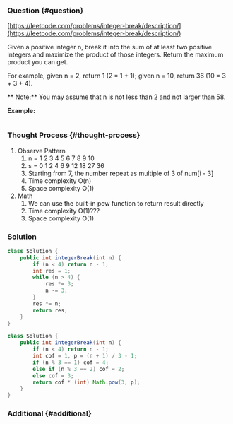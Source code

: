 ### Question {#question}

[https://leetcode.com/problems/integer-break/description/](https://leetcode.com/problems/integer-break/description/)

Given a positive integer n, break it into the sum of at least two positive integers and maximize the product of those integers. Return the maximum product you can get.

For example, given n = 2, return 1 \(2 = 1 + 1\); given n = 10, return 36 \(10 = 3 + 3 + 4\).

**Note:** You may assume that n is not less than 2 and not larger than 58.

**Example:**

```

```

### Thought Process {#thought-process}

1. Observe Pattern
   1. n = 1 2 3 4 5 6 7   8   9   10
   2. s = 0 1 2 4 6 9 12 18 27 36
   3. Starting from 7, the number repeat as multiple of 3 of num\[i - 3\]
   4. Time complexity O\(n\)
   5. Space complexity O\(1\)
2. Math
   1. We can use the built-in pow function to return result directly
   2. Time complexity O\(1\)???
   3. Space complexity O\(1\)

### Solution

```java
class Solution {
    public int integerBreak(int n) {
        if (n < 4) return n - 1;
        int res = 1;
        while (n > 4) {
            res *= 3;
            n -= 3;
        }
        res *= n;
        return res;
    }
}
```

```java
class Solution {
    public int integerBreak(int n) {
        if (n < 4) return n - 1;
        int cof = 1, p = (n + 1) / 3 - 1;
        if (n % 3 == 1) cof = 4;
        else if (n % 3 == 2) cof = 2;
        else cof = 3;
        return cof * (int) Math.pow(3, p);
    }
}
```

### Additional {#additional}



